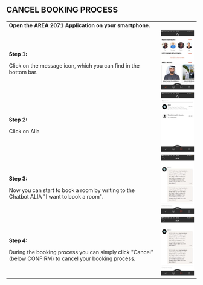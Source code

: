 ## CANCEL BOOKING PROCESS <br>

<table>
  <thead>
  </thead>
  <tbody>
    <tr>
    <tr><td colspan="3"><b>Open the AREA 2071 Application on your smartphone.</b></td>      
    </tr>
    <tr>
    <td style="text-align: left"><p><b>Step 1:</b></p>Click on the message icon, which you can find in the bottom bar.</td>
    <td style="text-align: center"><img src="alia.jpg" alt="Alia Step 1"></td>
    </tr>
    <tr>
    <td style="text-align: left"><p><b>Step 2:</b></p>Click on Alia</td>
    <td style="text-align: center"><img src="alia01.jpg" alt="Alia Step 2"></td>
    </tr>
    <tr>
    <td style="text-align: left"><p><b>Step 3:</b></p>Now you can start to book a room by writing to the Chatbot ALIA "I want to book a room".</td>
    <td style="text-align: center"><img src="alia02.jpg" alt="Alia Step 3"></td>
    </tr>
    <tr>
    <td style="text-align: left"><p><b>Step 4:</b></p>During the booking process you can simply click "Cancel" (below CONFIRM) to cancel your booking process.</td>
    <td style="text-align: center"><img src="alia02.jpg" alt="Alia Step 3"></td>
    </tr>
  </tbody>
</table>
